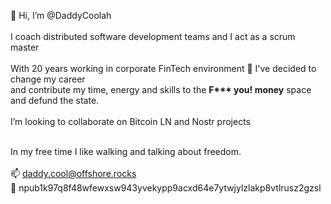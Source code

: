 👋 Hi, I’m @DaddyCoolah <br/><br/>
I coach distributed software development teams and I act as a scrum master  <br/><br/>
With 20 years working in corporate FinTech environment 🤢 I've decided to change my career <br/> and contribute my time, energy and skills to the <strong>F*** you! money</strong> space and defund the state. <br/><br/>
I’m looking to collaborate on Bitcoin LN and Nostr projects <br/><br/>

In my free time I like walking and talking about freedom.<br/><br/>
📫 daddy.cool@offshore.rocks <br/>
🦤 npub1k97q8f48wfewxsw943yvekypp9acxd64e7ytwjylzlakp8vtlrusz2gzsl <br/><br/>
